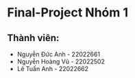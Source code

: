 # Final-Project Nhóm 1
## Thành viên:
- Nguyễn Đức Anh - 22022661
- Nguyễn Hoàng Vũ - 22022502
- Lê Tuấn Anh - 22022662

